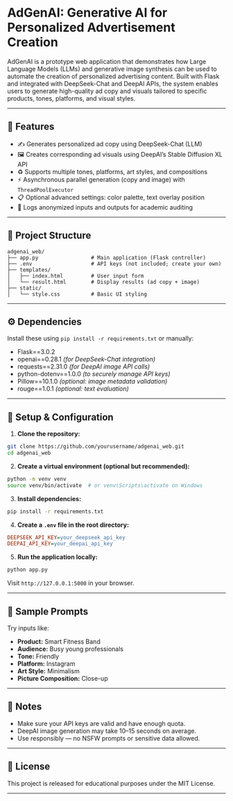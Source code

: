 # AdGenAI: Generative AI for Personalized Advertisement Creation

AdGenAI is a prototype web application that demonstrates how Large Language Models (LLMs) and generative image synthesis can be used to automate the creation of personalized advertising content. Built with Flask and integrated with DeepSeek-Chat and DeepAI APIs, the system enables users to generate high-quality ad copy and visuals tailored to specific products, tones, platforms, and visual styles.

---

## 🚀 Features

- ✍️ Generates personalized ad copy using DeepSeek-Chat (LLM)
- 🖼 Creates corresponding ad visuals using DeepAI’s Stable Diffusion XL API
- ♻ Supports multiple tones, platforms, art styles, and compositions
- ⚡ Asynchronous parallel generation (copy and image) with `ThreadPoolExecutor`
- 📋 Optional advanced settings: color palette, text overlay position
- 📜 Logs anonymized inputs and outputs for academic auditing

---

## 📁 Project Structure

```plaintext
adgenai_web/
├── app.py                 # Main application (Flask controller)
├── .env                   # API keys (not included; create your own)
├── templates/
│   ├── index.html         # User input form
│   └── result.html        # Display results (ad copy + image)
├── static/
│   └── style.css          # Basic UI styling
```

---

## ⚙️ Dependencies

Install these using `pip install -r requirements.txt` or manually:

- Flask==3.0.2
- openai==0.28.1  *(for DeepSeek-Chat integration)*
- requests==2.31.0 *(for DeepAI image API calls)*
- python-dotenv==1.0.0 *(to securely manage API keys)*
- Pillow==10.1.0 *(optional: image metadata validation)*
- rouge==1.0.1 *(optional: text evaluation)*

---

## 🔑 Setup & Configuration

1. **Clone the repository:**

```bash
git clone https://github.com/yourusername/adgenai_web.git
cd adgenai_web
```

2. **Create a virtual environment (optional but recommended):**

```bash
python -m venv venv
source venv/bin/activate  # or venv\Scripts\activate on Windows
```

3. **Install dependencies:**

```bash
pip install -r requirements.txt
```

4. **Create a `.env` file in the root directory:**

```ini
DEEPSEEK_API_KEY=your_deepseek_api_key
DEEPAI_API_KEY=your_deepai_api_key
```

5. **Run the application locally:**

```bash
python app.py
```

Visit `http://127.0.0.1:5000` in your browser.

---

## 🧪 Sample Prompts

Try inputs like:

- **Product:** Smart Fitness Band  
- **Audience:** Busy young professionals  
- **Tone:** Friendly  
- **Platform:** Instagram  
- **Art Style:** Minimalism  
- **Picture Composition:** Close-up  

---

## 📝 Notes

- Make sure your API keys are valid and have enough quota.
- DeepAI image generation may take 10–15 seconds on average.
- Use responsibly — no NSFW prompts or sensitive data allowed.

---

## 📜 License

This project is released for educational purposes under the MIT License.

---